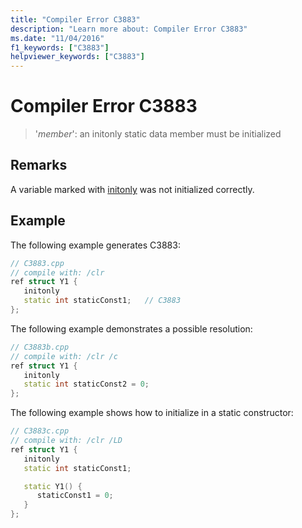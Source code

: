 ```yaml
---
title: "Compiler Error C3883"
description: "Learn more about: Compiler Error C3883"
ms.date: "11/04/2016"
f1_keywords: ["C3883"]
helpviewer_keywords: ["C3883"]
---
```

# Compiler Error C3883

> '*member*': an initonly static data member must be initialized

## Remarks

A variable marked with [initonly](../../dotnet/initonly-cpp-cli.md) was not initialized correctly.

## Example

The following example generates C3883:

```cpp
// C3883.cpp
// compile with: /clr
ref struct Y1 {
   initonly
   static int staticConst1;   // C3883
};
```

The following example demonstrates a possible resolution:

```cpp
// C3883b.cpp
// compile with: /clr /c
ref struct Y1 {
   initonly
   static int staticConst2 = 0;
};
```

The following example shows how to initialize in a static constructor:

```cpp
// C3883c.cpp
// compile with: /clr /LD
ref struct Y1 {
   initonly
   static int staticConst1;

   static Y1() {
      staticConst1 = 0;
   }
};
```
